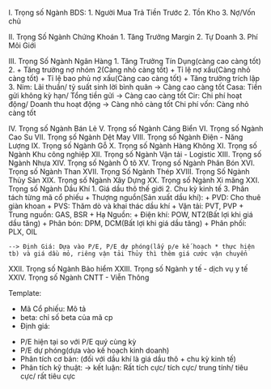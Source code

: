 ﻿I. Trọng số Ngành BDS:
	1. Người Mua Trả Tiền Trước
	2. Tồn Kho 
	3. Nợ/Vốn chủ 

II. Trọng Số Ngành Chứng Khoán 
	1. Tăng Trưởng Margin
	2. Tự Doanh
	3. Phí Môi Giới 
	
III. Trọng Số Ngành Ngân Hàng 
	1. Tăng Trưởng Tín Dụng(càng cao càng tốt)
	2. + Tăng trưởng nợ nhóm 2(Càng nhỏ càng tốt)
	   + Tỉ lệ nợ xấu(Càng nhỏ càng tốt)
	   + Tỉ lệ bao phủ nợ xấu(Càng cao càng tốt) 
	   + Tăng trưởng trích lập
	3. Nim: Lãi thuần/ tỷ suất sinh lời bình quân -> Càng cao càng tốt
	   Casa: Tiền gửi không kỳ hạn/ Tổng tiền gửi -> Càng cao càng tốt
	   Cir: Chi phí hoạt động/ Doanh thu hoạt động -> Càng nhỏ càng tốt
	   Chi phí vốn: Càng nhỏ càng tốt

IV. Trọng số Ngành Bán Lẻ 
V. Trọng số Ngành Cảng Biển
VI. Trọng số Ngành Cao Su
VII. Trọng số Ngành Dệt May
VIII. Trọng số Ngành Điện - Năng Lượng
IX. Trọng số Ngành Gỗ 
X. Trọng số Ngành Hàng Không
XI. Trọng số Ngành Khu công nghiệp
XII. Trọng số Ngành Vận tải - Logistic
XIII. Trọng số Ngành Nhựa 
XIV. Trọng số Ngành Ô tô 
XV. Trọng số Ngành Phân Bón 
XVI. Trọng số Ngành Than 
XVII. Trọng Số Ngành Thép 
XVIII. Trọng Số Ngành Thủy Sản 
XIX. Trọng số Ngành Xây Dựng
XX. Trọng số Ngành Xi măng
XXI. Trọng số Ngành Dầu Khí 
	1. Giá dầu thô thế giới
	2. Chu kỳ kinh tế 
	3. Phân tách từng mã cổ phiếu 
		+ Thượng nguồn(Sản xuất dầu khí): 
			+ PVD: Cho thuê giàn khoan
			+ PVS: Thăm dò và khai thác dầu khí
		+ Vận tải: PVT, PVP
		+ Trung nguồn: GAS, BSR
		+ Hạ Nguồn: 
			+ Điện khí: POW, NT2(Bất lợi khi giá dầu tăng)
			+ Phân bón: DPM, DCM(Bất lợi khi giá dầu tăng)
			+ Phân phối: PLX, OIL

	--> Định Giá: Dựa vào P/E, P/E dự phóng(lấy p/e kế hoạch * thực hiện tb) và giá dầu mỏ, riêng vận tải Thủy thì thêm giá cước vận chuyển
XXII. Trọng số Ngành Bảo hiểm 
XXIII. Trọng số Ngành y tế - dịch vụ y tế
XXIV. Trọng số Ngành CNTT - Viễn Thông





Template: 
- Mã Cổ phiếu: Mô tả
- beta: chỉ số beta của mã cp
- Định giá: 
+ P/E hiện tại so với P/E quý cùng kỳ
+ P/E dự phóng(dựa vào kế hoạch kinh doanh)
+ Phân tích cơ bản: (đối với dầu khí là giá dầu thô + chu kỳ kinh tế)
+ Phân tích kỹ thuật: 
-> kết luận: Rất tích cực/ tích cực/ trung tính/ tiêu cực/ rất tiêu cực
